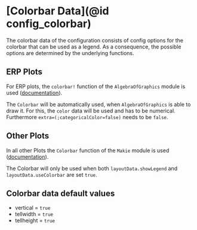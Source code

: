 # [Colorbar Data](@id config_colorbar)

The colorbar data of the configuration consists of config options for the colorbar that can be used as a legend.
As a consequence, the possible options are determined by the underlying functions.

## ERP Plots
For ERP plots, the `colorbar!` function of the `AlgebraOfGraphics` module is used ([documentation](http://juliaplots.org/AlgebraOfGraphics.jl/stable/API/functions/#AlgebraOfGraphics.colorbar!)).

The `Colorbar` will be automatically used, when `AlgebraOfGraphics` is able to draw it. 
For this, the `color` data will be used and has to be numerical. 
Furthermore `extra=(;categoricalColor=false)` needs to be `false`.

## Other Plots
In all other Plots the `Colorbar` function of the `Makie` module is used ([documentation](https://makie.juliaplots.org/v0.17.13/examples/blocks/colorbar/index.html)).

The Colorbar will only be used when both `layoutData.showLegend` and `layoutData.useColorbar` are set `true`.

## Colorbar data default values

- vertical = `true`
- tellwidth = `true`
- tellheight = `true`